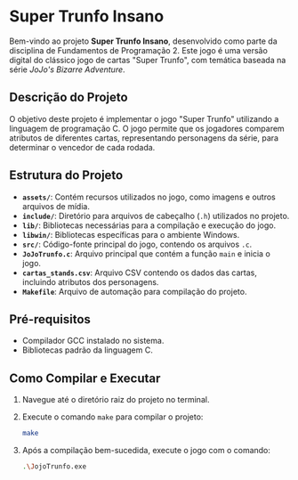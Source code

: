 # Super Trunfo Insano

Bem-vindo ao projeto **Super Trunfo Insano**, desenvolvido como parte da disciplina de Fundamentos de Programação 2. Este jogo é uma versão digital do clássico jogo de cartas "Super Trunfo", com temática baseada na série *JoJo's Bizarre Adventure*.

## Descrição do Projeto

O objetivo deste projeto é implementar o jogo "Super Trunfo" utilizando a linguagem de programação C. O jogo permite que os jogadores comparem atributos de diferentes cartas, representando personagens da série, para determinar o vencedor de cada rodada.

## Estrutura do Projeto

- **`assets/`**: Contém recursos utilizados no jogo, como imagens e outros arquivos de mídia.
- **`include/`**: Diretório para arquivos de cabeçalho (`.h`) utilizados no projeto.
- **`lib/`**: Bibliotecas necessárias para a compilação e execução do jogo.
- **`libwin/`**: Bibliotecas específicas para o ambiente Windows.
- **`src/`**: Código-fonte principal do jogo, contendo os arquivos `.c`.
- **`JoJoTrunfo.c`**: Arquivo principal que contém a função `main` e inicia o jogo.
- **`cartas_stands.csv`**: Arquivo CSV contendo os dados das cartas, incluindo atributos dos personagens.
- **`Makefile`**: Arquivo de automação para compilação do projeto.

## Pré-requisitos

- Compilador GCC instalado no sistema.
- Bibliotecas padrão da linguagem C.

## Como Compilar e Executar

1. Navegue até o diretório raiz do projeto no terminal.
2. Execute o comando `make` para compilar o projeto:

   ```bash
   make

3. Após a compilação bem-sucedida, execute o jogo com o comando:
   ```bash
   .\JojoTrunfo.exe

